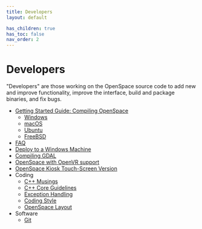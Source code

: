 ```yaml
---
title: Developers
layout: default

has_children: true
has_toc: false
nav_order: 2
---
```


# Developers
"Developers" are those working on the OpenSpace source code to add new and improve functionality, improve the interface, build and package binaries, and fix bugs.

- [Getting Started Guide: Compiling OpenSpace](compiling/general)
  - [Windows](compiling/windows)
  - [macOS](compiling/macos)
  - [Ubuntu](compiling/ubuntu)
  - [FreeBSD](compiling/freebsd)
- [FAQ](faq)
- [Deploy to a Windows Machine](deploying/windows)
- [Compiling GDAL](external/gdal)
- [OpenSpace with OpenVR support](external/openvr)
- [OpenSpace Kiosk Touch-Screen Version](kiosk)
- Coding
  - [C++ Musings](cppmusings)
  - [C++ Core Guidelines](https://github.com/isocpp/CppCoreGuidelines/blob/master/CppCoreGuidelines.md)
  - [Exception Handling](https://isocpp.org/wiki/faq/exceptions)
  - [Coding Style](coding-style)
  - [OpenSpace Layout](folder-layout)
- Software
  - [Git](software/git)
